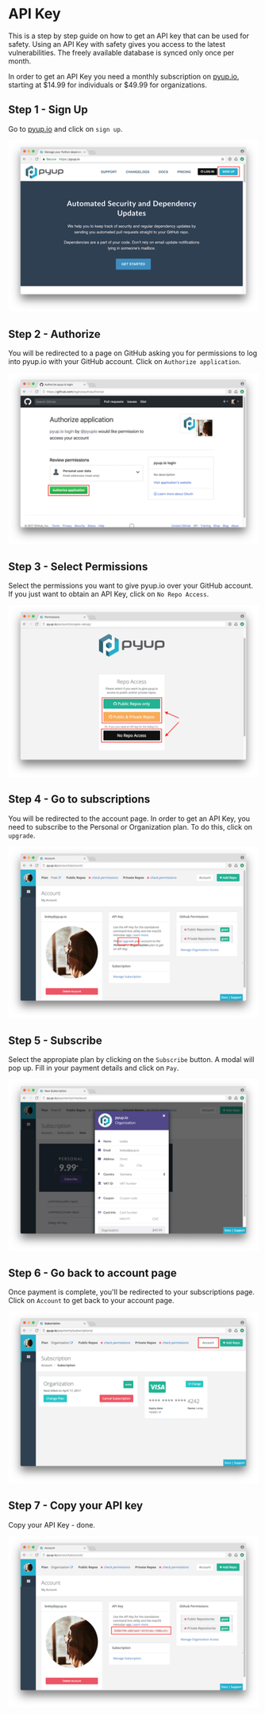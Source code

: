 # API Key

This is a step by step guide on how to get an API key that can be used for safety. Using an API Key
with safety gives you access to the latest vulnerabilities. The freely available database
is synced only once per month.

In order to get an API Key you need a monthly subscription on [pyup.io](https://pyup.io), starting at $14.99
for individuals or $49.99 for organizations.

## Step 1 - Sign Up

Go to [pyup.io](https://pyup.io) and click on `sign up`.
 
![pyup.io sign up](images/api_key_sign_up.png)

## Step 2 - Authorize 

You will be redirected to a page on GitHub asking you for permissions to log into pyup.io with your
 GitHub account. Click on `Authorize application`.

![pyup.io authorization](images/api_key_authorization.png)

## Step 3 - Select Permissions

Select the permissions you want to give pyup.io over your GitHub account. If you just want to obtain
an API Key, click on `No Repo Access`.

![pyup.io permissions](images/api_key_permissions.png)

## Step 4 - Go to subscriptions

You will be redirected to the account page. In order to get an API Key, you need to subscribe to the Personal
or Organization plan. To do this, click on `upgrade`.

![pyup.io account page](images/api_key_account_page.png)

## Step 5 - Subscribe

Select the appropiate plan by clicking on the `Subscribe` button. A modal will pop up. Fill in your
payment details and click on `Pay`. 

![pyup.io subscribe](images/api_key_subscribe.png)

## Step 6 - Go back to account page

Once payment is complete, you'll be redirected to your subscriptions page. Click on `Account` to get
back to your account page.

![pyup.io subscriptions](images/api_key_subscriptions_page.png)

## Step 7 - Copy your API key

Copy your API Key - done.

![pyup.io subscriptions](images/api_key_account_page_with_key.png)
